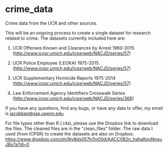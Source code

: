 # crime_data
Crime data from the UCR and other sources. 

This will be an ongoing process to create a single dataset for research related to crime. The datasets currently included here are:

1. UCR Offenses Known and Clearances by Arrest 1960-2015 (http://www.icpsr.umich.edu/icpsrweb/NACJD/series/57)

2. UCR Police Employee (LEOKA) 1975-2015 (http://www.icpsr.umich.edu/icpsrweb/NACJD/series/57)

3. UCR Supplementary Homicide Reports 1975-2014 (http://www.icpsr.umich.edu/icpsrweb/NACJD/series/57)

4. Law Enforcement Agency Identifiers Crosswalk Series (http://www.icpsr.umich.edu/icpsrweb/NACJD/series/366)


If you have any questions, find any bugs, or have any data to offer, my email is jacobkap@sas.upenn.edu.


For file types other than R (.rda), please use the Dropbox link to download the files. The cleaned files are in the "clean_files" folder. The raw data I used (from ICPSR) to create the datasets are also on Dropbox. https://www.dropbox.com/sh/9jy8ds057h7m00d/AACC082n_hahaKooNnxuJBs7a?dl=0
